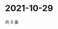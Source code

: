 # 2021-10-29

共 0 条

<!-- BEGIN WEIBO -->
<!-- 最后更新时间 Fri Oct 29 2021 22:13:02 GMT+0800 (China Standard Time) -->

<!-- END WEIBO -->
